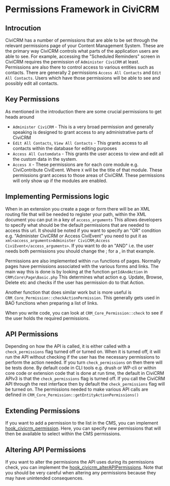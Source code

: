 # Permissions Framework in CiviCRM

## Introcution

CiviCRM has a number of permissions that are able to be set through the relevant permissions page of your Content Management System. These are the primary way CiviCRM controls what parts of the application users are able to see. For example, accessing the "Scheduled Reminders" screen in CiviCRM requires the permission of `Administer CiviCRM` at least. Permissions are also there to control access to various entities such as contacts. There are generally 2 permissions `Access All Contacts` and `Edit All Contacts`. Users which have those permissions will be able to see and possibly edit all contacts.

## Key Permissions

As mentioned in the introduction there are some crucial permissions to get heads around

* `Administer CiviCRM` - This is a very broad permission and generally speaking is designed to grant access to any administrative parts of CiviCRM
* `Edit All Contacts`, `View All Contacts` - This grants access to all contacts within the database for editing purposes
* `Access All Customdata` - This grants the user access to view and edit all the custom data in the system. 
* `Access X` - These permissions are for each core module e.g. CiviContribute CiviEvent. Where `X` will be the title of that module. These permissions grant access to those areas of CiviCRM. These permissions will only show up if the modules are enabled. 

## Implementing Permissions logic

When in an extension you create a page or form there will be an XML routing file that will be needed to register your path, within the XML document you can put in a key of `access_arguments` This allows developers to specify what should be the default permissions that are needed to access this url. It should be noted if you want to specify an "OR" condition e.g. "Administer CiviCRM *or* Access CiviEvent" you need to put it as `xml<access_arguments>Administer CiviCRM;Access CiviEvent</access_arguments>`. If you want to do an "AND" i.e. the user needs both permissions you should change the ; for a , in that example. 

Permissions are also implemented within `run` functions of pages. Normally pages have permissions associated with the various forms and links. The main way this is done is by looking at the function `getIdAndAction` in `CRM\Core\Page\Basic.php` This determines what action e.g. Update, Browse, Delete etc and checks if the user has permission do to that Action.

Another function that does similar work but is more useful is `CRM_Core_Permission::checkActionPermission`. This generally gets used in BAO functions when preparing a list of links.

When you write code, you can look at `CRM_Core_Permission::check` to see if the user holds the required permissions.

## API Permissions

Depending on how the API is called, it is either called with a `check_permissions` flag turned off or turned on. When it is turned off, it will run the API without checking if the user has the necessary permissions to perform the action needed. If you turn `check_permissions` on then there will be tests done. By default code in CLI tools e.g. drush or WP-cli or within core code or extension code that is done at run time, the default in CiviCRM APIv3 is that the `check_permissions` flag is turned off. If you call the CiviCRM API through the rest interface then by default the `check_permissions` flag will be turned on. The permissions needed to make various API calls are defined in `CRM_Core_Permission::getEntityActionPermissions()`

## Extending Permissions

If you want to add a permission to the list in the CMS, you can implement [hook_civicrm_permission](/hooks/hook_civicrm_permission.md). Here, you can specify new permissions that will then be available to select within the CMS permissions.

## Altering API Permissions

If you want to alter the permissions the API uses during its permissions check, you can implement the [hook_civicrm_alterAPIPermissions](/hooks/hook_civicrm_alterAPIPermissions.md). Note that you should be very careful when altering any permissions because they may have unintended consequences.

